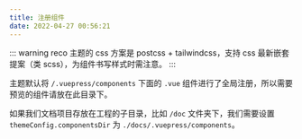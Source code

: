 ```yaml
---
title: 注册组件
date: 2022-04-27 00:56:21
---
```


::: warning
reco 主题的 css 方案是 postcss + tailwindcss，支持 css 最新嵌套提案（类 scss），为组件书写样式时需注意。
:::

主题默认将 `/.vuepress/components` 下面的 `.vue` 组件进行了全局注册，所以需要预览的组件请放在此目录下。

如果我们文档项目存放在工程的子目录，比如 `/doc` 文件夹下，我们需要设置 `themeConfig.componentsDir` 为 `./docs/.vuepress/components`。
